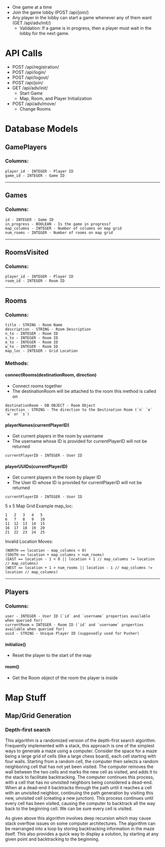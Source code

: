 - One game at a time
- Join the game lobby (POST /api/join/)
- Any player in the lobby can start a game whenever any of them want (GET /api/adv/init/)
    - Validation: If a game is in progress, then a player must wait in the lobby for the next game.



# API Calls
- POST /api/registration/
- POST /api/login/
- POST /api/logout/
- POST /api/join/
- GET /api/adv/init/
    - Start Game
    - Map, Room, and Player Initialization
- POST /api/adv/move/
    - Change Rooms

# Database Models
## GamePlayers
### Columns:
```
player_id - INTEGER - Player ID
game_id - INTEGER - Game ID
```
---
## Games
### Columns:
```
id - INTEGER - Game ID
in_progress - BOOLEAN - Is the game in progress?
map_columns - INTEGER - Number of columns on map grid
num_rooms - INTEGER - Number of rooms on map grid
```
---
## RoomsVisited
### Columns:
```
player_id - INTEGER - Player ID
room_id - INTEGER - Room ID
```
---
## Rooms
### Columns:
``` 
title - STRING - Room Name
description - STRING - Room Description
n_to - INTEGER - Room ID
s_to - INTEGER - Room ID
e_to - INTEGER - Room ID
w_to - INTEGER - Room ID
map_loc - INTEGER - Grid Location
```
### Methods:
#### connectRooms(destinationRoom, direction)
- Connect rooms together
- The destinationRoom will be attached to the room this method is called on
```
destinationRoom - DB OBJECT - Room Object
direction - STRING - The direction to the Destination Room (`n` `e` `w` or `s`)
```
#### playerNames(currentPlayerID)
- Get current players in the room by username
- The username whose ID is provided for currentPlayerID will not be returned
```
currentPlayerID - INTEGER - User ID
```
#### playerUUIDs(currentPlayerID)
- Get current players in the room by player ID
- The User ID whose ID is provided for currentPlayerID will not be returned
```
currentPlayerID - INTEGER - User ID
```
5 x 5 Map Grid Example map_loc:
```
1   2   3   4   5
6   7   8   9   10
11  12  13  14  15
16  17  18  19  20
21  22  23  24  25
```
Invalid Location Moves:
```
(NORTH == location - map_columns < 0)
(SOUTH == location + map_columns > num_rooms)
(EAST == location - 1 < 0 || location + 1 // map_columns != location // map_columns)
(WEST == location + 1 > num_rooms || location - 1 // map_columns != location // map_columns)
```
---
## Players
### Columns:
```
user - INTEGER - User ID (`id` and `username` properties available when queried for)
currentRoom = INTEGER - Room ID (`id` and `username` properties available when queried for)
uuid - STRING - Unique Player ID (supposedly used for Pusher)
```
#### initialize()
- Reset the player to the start of the map
#### room()
- Get the Room object of the room the player is inside

# Map Stuff

## Map/Grid Generation

### Depth-first search
This algorithm is a randomized version of the depth-first search algorithm. Frequently implemented with a stack, this approach is one of the simplest ways to generate a maze using a computer. Consider the space for a maze being a large grid of cells (like a large chess board), each cell starting with four walls. Starting from a random cell, the computer then selects a random neighboring cell that has not yet been visited. The computer removes the wall between the two cells and marks the new cell as visited, and adds it to the stack to facilitate backtracking. The computer continues this process, with a cell that has no unvisited neighbors being considered a dead-end. When at a dead-end it backtracks through the path until it reaches a cell with an unvisited neighbor, continuing the path generation by visiting this new, unvisited cell (creating a new junction). This process continues until every cell has been visited, causing the computer to backtrack all the way back to the beginning cell. We can be sure every cell is visited.

As given above this algorithm involves deep recursion which may cause stack overflow issues on some computer architectures. The algorithm can be rearranged into a loop by storing backtracking information in the maze itself. This also provides a quick way to display a solution, by starting at any given point and backtracking to the beginning.